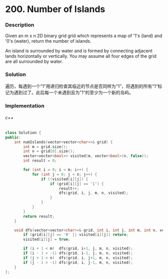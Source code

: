# 200. Number of Islands

### Description

Given an m x n 2D binary grid grid which represents a map of '1's (land) and '0's (water), return the number of islands.

An island is surrounded by water and is formed by connecting adjacent lands horizontally or vertically. You may assume all four edges of the grid are all surrounded by water.

### Solution

遍历，每遇到一个“1”用递归检查其临近的节点是否同样为“1”，将遇到的所有“1“标记为遇到过了。此后每一个未遇到且为”1“的至少为一个新的岛屿。

### Implementation

###### c++

```c++
class Solution {
public:
    int numIslands(vector<vector<char>>& grid) {
        int m = grid.size();
        int n = grid[0].size();
        vector<vector<bool>> visited(m, vector<bool>(n, false));
        int result = 0;

        for (int i = 0; i < m; i++) {
            for (int j = 0; j < n; j++) {
                if (!visited[i][j]) {
                    if (grid[i][j] == '1') {
                        result++;
                        dfs(grid, i, j, m, n, visited);
                    }
                }
            }
        }
        return result;
    }

    void dfs(vector<vector<char>>& grid, int i, int j, int m, int n, vector<vector<bool>>& visited) {
        if (grid[i][j] == '0' || visited[i][j]) return;
        visited[i][j] = true;

        if (i + 1 < m)  dfs(grid, i+1, j, m, n, visited);
        if (i - 1 > -1) dfs(grid, i-1, j, m, n, visited);
        if (j + 1 < n)  dfs(grid, i, j+1, m, n, visited);
        if (j - 1 > -1) dfs(grid, i, j-1, m, n, visited);
    }
};
```
